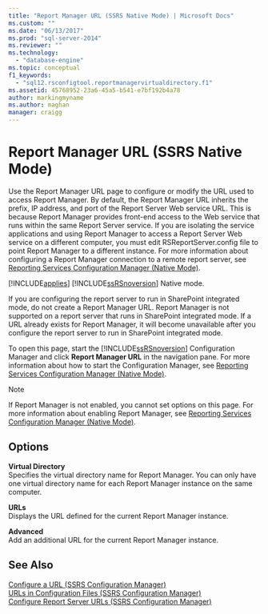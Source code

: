 ```yaml
---
title: "Report Manager URL (SSRS Native Mode) | Microsoft Docs"
ms.custom: ""
ms.date: "06/13/2017"
ms.prod: "sql-server-2014"
ms.reviewer: ""
ms.technology: 
  - "database-engine"
ms.topic: conceptual
f1_keywords: 
  - "sql12.rsconfigtool.reportmanagervirtualdirectory.f1"
ms.assetid: 45768952-23a6-45a5-b541-e7bf192b4a78
author: markingmyname
ms.author: maghan
manager: craigg
---
```

# Report Manager URL (SSRS Native Mode)
  Use the Report Manager URL page to configure or modify the URL used to access Report Manager. By default, the Report Manager URL inherits the prefix, IP address, and port of the Report Server Web service URL. This is because Report Manager provides front-end access to the Web service that runs within the same Report Server service. If you are isolating the service applications and using Report Manager to access a Report Server Web service on a different computer, you must edit RSReportServer.config file to point Report Manager to a different instance. For more information about configuring a Report Manager connection to a remote report server, see [Reporting Services Configuration Manager &#40;Native Mode&#41;](../../../2014/sql-server/install/reporting-services-configuration-manager-native-mode.md).  
  
 [!INCLUDE[applies](../../includes/applies-md.md)] [!INCLUDE[ssRSnoversion](../../includes/ssrsnoversion-md.md)] Native mode.  
  
 If you are configuring the report server to run in SharePoint integrated mode, do not create a Report Manager URL. Report Manager is not supported on a report server that runs in SharePoint integrated mode. If a URL already exists for Report Manager, it will become unavailable after you configure the report server to run in SharePoint integrated mode.  
  
 To open this page, start the [!INCLUDE[ssRSnoversion](../../includes/ssrsnoversion-md.md)] Configuration Manager and click **Report Manager URL** in the navigation pane. For more information about how to start the Configuration Manager, see [Reporting Services Configuration Manager &#40;Native Mode&#41;](../../../2014/sql-server/install/reporting-services-configuration-manager-native-mode.md).  
  
> [!NOTE]  
>  If Report Manager is not enabled, you cannot set options on this page. For more information about enabling Report Manager, see [Reporting Services Configuration Manager &#40;Native Mode&#41;](../../../2014/sql-server/install/reporting-services-configuration-manager-native-mode.md).  
  
## Options  
 **Virtual Directory**  
 Specifies the virtual directory name for Report Manager. You can only have one virtual directory name for each Report Manager instance on the same computer.  
  
 **URLs**  
 Displays the URL defined for the current Report Manager instance.  
  
 **Advanced**  
 Add an additional URL for the current Report Manager instance.  
  
## See Also  
 [Configure a URL  &#40;SSRS Configuration Manager&#41;](../../reporting-services/install-windows/configure-a-url-ssrs-configuration-manager.md)   
 [URLs in Configuration Files  &#40;SSRS Configuration Manager&#41;](../../reporting-services/install-windows/urls-in-configuration-files-ssrs-configuration-manager.md)   
 [Configure Report Server URLs  &#40;SSRS Configuration Manager&#41;](../../reporting-services/install-windows/configure-report-server-urls-ssrs-configuration-manager.md)  
  
  
